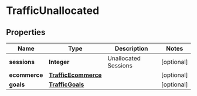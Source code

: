 # TrafficUnallocated

## Properties
Name | Type | Description | Notes
------------ | ------------- | ------------- | -------------
**sessions** | **Integer** | Unallocated Sessions |  [optional]
**ecommerce** | [**TrafficEcommerce**](TrafficEcommerce.md) |  |  [optional]
**goals** | [**TrafficGoals**](TrafficGoals.md) |  |  [optional]
